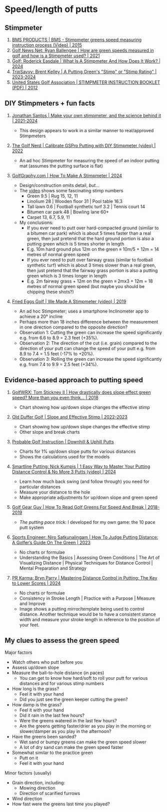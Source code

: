 # Speed/length of putts

## Stimpmeter

1. [BMS PRODUCTS | BMS - Stimpmeter greens speed measuring instruction process (Video) | 2015](https://www.youtube.com/watch?v=Uf1Oi5GfAR8)
1. [Golf News Net: Ryan Ballengee | How are green speeds measured in golf and how is a Stimpmeter used? | 2021](https://thegolfnewsnet.com/ryan_ballengee/2021/08/17/how-are-green-speeds-measured-in-golf-what-is-a-stimpmeter-108431/)
1. [Golf: Roderick Easdale | What Is A Stimpmeter And How Does It Work? | 2024](https://www.golfmonthly.com/features/the-game/what-is-a-stimpmeter-and-how-does-it-work-137700)
1. [TripSavvy: Brent Kelley | A Putting Green's "Stimp" or "Stimp Rating" | 2023-2024](https://www.tripsavvy.com/stimp-in-golf-1560999)
1. [United States Golf Association | STIMPMETER INSTRUCTION BOOKLET (PDF) | 2012](https://www.usga.org/content/dam/usga/pdf/imported/StimpmeterBookletFINAL.pdf)


## DIY Stimpmeters + fun facts

1. [Jonathan Santos | Make your own stimpmeter, and the science behind it | 2021-2024](https://jonathansantos.com/diy-golf-stimpmeter.html)
   - This design appears to work in a similar manner to real/approved Stimpmeters

1. [The Golf Nerd | Calibrate GSPro Putting with DIY Stimpmeter (video) | 2022](https://www.youtube.com/watch?v=QzIa9Uamd3g)
   - An ad hoc Stimpmeter for measuring the speed of an indoor putting mat (assumes the putting surface is flat)

1. [GolfGraphy.com | How To Make A Stimpmeter | 2024](https://golfgraphy.com/how-to-make-a-stimpmeter/)
   - Design/construction omits detail, *but...*
   - The [video](https://www.youtube.com/watch?v=ixNJ6EJFYiQ) shows some fascinating stimp numbers
     * Green 9.5 | Rug 15, 12, 11
     * Linolium 28 | Wooden floor 31 | Pool table 16.3
     * Tall lawn 0.6 | Football synthetic turf 3.2 | Tennis court 14
     * Bitumen car park 48 | Bowling lane 60+
     * Carpet 13, 6.7, 5.9, 11
   - My conclusions:
     * If you ever need to putt over hard-compacted ground (similar to a bitumen car park)
       which is about 5 times faster than a real green, then just pretend that the
       hard ground portion is also a putting green which is 5 times shorter in length
     * E.g. 10m hard ground plus 12m on the green ≡ 10m/5 + 12m = 14 metres of normal green speed
     * If you ever need to putt over fairway grass (similar to football synthetic turf)
       which is about 3 times slower than a real green, then just pretend that the
       fairway grass portion is also a putting green which is 3 times longer in length
     * E.g. 2m fairway grass + 12m on the green ≡ 2mx3 + 12m = 18 metres of normal green speed
       (but maybe you should be chipping these shots?)

1. [Fried Eggs Golf | We Made A Stimpmeter (video) | 2019](https://www.youtube.com/watch?v=rlRyuNHJoXM)
   - An ad hoc Stimpmeter; uses a smartphone Inclinometer app to achieve a 20° incline
   - Perhaps more than 18 inches difference between the measurement in one direction
     compared to the opposite direction?
   - Observation 1: Cutting the green can increase the speed significantly e.g. from 6.6 to 8.9 = 2.3 feet (+35%).
   - Observation 2: The direction of the cut (i.e. grain) compared to the direction of your putt
     can change the speed of your putt e.g. from 8.9 to 7.4 = 1.5 feet (-17% to +20%).
   - Observation 3: Rolling the green can increase the speed significantly e.g. from 7.4 to 9.9 = 2.5 feet (+34%).


## Evidence-based approach to putting speed

1. [GolfWRX: Tom Stickney II | How drastically does slope effect green speed? More than you even think… | 2018](https://www.golfwrx.com/522438/how-drastically-does-slope-effect-green-speed-more-than-you-even-think/)
   - Chart showing how up/down slope changes the effective stimp

1. [Old Duffer Golf | Slope and Effective Stimp | 2022-2023](https://oldduffergolf.com/slope-and-effective-stimp/)
   - Chart showing how up/down slope changes the effective stimp
   - Other slope and break charts

1. [Probable Golf Instruction | Downhill & Uphill Putts](https://probablegolfinstruction.com/downhill_uphill_putts.htm)
   - Charts for 1% up/down slope putts for various distances
   - Shows the calculations used for the models

1. [Smartline Putting: Nick Kumpis | 1 Easy Way to Master Your Putting Distance Control & No More 3 Putts (video) | 2024](https://www.youtube.com/watch?v=ePEqwyJCdto)
   - Learn how much back swing (and follow through) you need for particular distances
   - Measure your distance to the hole
   - Make appropriate adjustments for up/down slope and green speed

1. [Golf Gear Guy | How To Read Golf Greens For Speed And Break | 2018-2019](https://golfgearguy.com/how-to-read-golf-greens-for-speed-and-break/)
   - *The putting pace trick*: I developed for my own game: the 10 pace putt system

1. [Sports Engineer: Niro Satkunalingam | How To Judge Putting Distance: A Golfer’s Guide On The Green | 2023](https://sportsengineer.co.uk/blogs/golf/how-to-judge-putting-distance-a-golfer-s-guide-on-the-green)
   - No charts or formulae
   - Understanding the Basics | Assessing Green Conditions | The Art of Visualizing Distance |
     Physical Techniques for Distance Control | Mental Preparation and Strategy

1. [PR Karma: Bryn Parry | Mastering Distance Control in Putting: The Key to Lower Scores | 2024](https://newsroom.prkarma.com/brynparrygolf/news_release/1484)
   - No charts or formulae
   - Consistency in Stroke Length | Practice with a Purpose | Measure and Improve
   - Image shows a putting mirror/template being used to control distance.
     Another technique would be to have a consistent stance width and
     measure your stroke length in reference to the position of your feet.


## My clues to assess the green speed

Major factors

- Watch others who putt before you
- Assess up/down slope
- Measure the ball-to-hole distance (in paces)
  * You can get to know how hard/soft to roll your putt
    for various distances and for various stimp numbers
- How long is the grass?
  * Feel it with your hand
  * Did you just see the green keeper cutting the green?
- How damp is the grass?
  * Feel it with your hand
  * Did it rain in the last few hours?
  * Were the greens watered in the last few hours?
  * Are the greens getting faster/drier as you play in the morning
    or slower/damper as you play in the afternoon?
- Have the greens been sanded?
  * Wet sand or bumpy greens can make the green speed slower
  * A lot of dry sand can make the green speed faster
- Somewhat similar to the practice green
  * Putt on it
  * Feel it with your hand

Minor factors (usually)

- Grain direction, including:
  * Mowing direction
  * Direction of scarified furrows
- Wind direction
- How fast were the greens last time you played?

